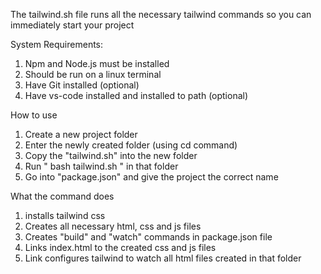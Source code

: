 The tailwind.sh file runs all the necessary tailwind commands so you can immediately start your project

System Requirements:
1. Npm and Node.js must be installed
2. Should be run on a linux terminal
3. Have Git installed (optional)
4. Have vs-code installed and installed to path (optional)

How to use
1. Create  a new project folder
2. Enter the newly created folder (using cd command)
3. Copy the "tailwind.sh" into the new folder
4. Run " bash tailwind.sh " in that folder
5. Go into "package.json" and give the project the correct name

What the command does
1. installs tailwind css
2. Creates all necessary html, css and js files
3. Creates "build" and "watch" commands in package.json file
4. Links index.html to the created css and js files
5. Link configures tailwind to watch all html files created in that folder
